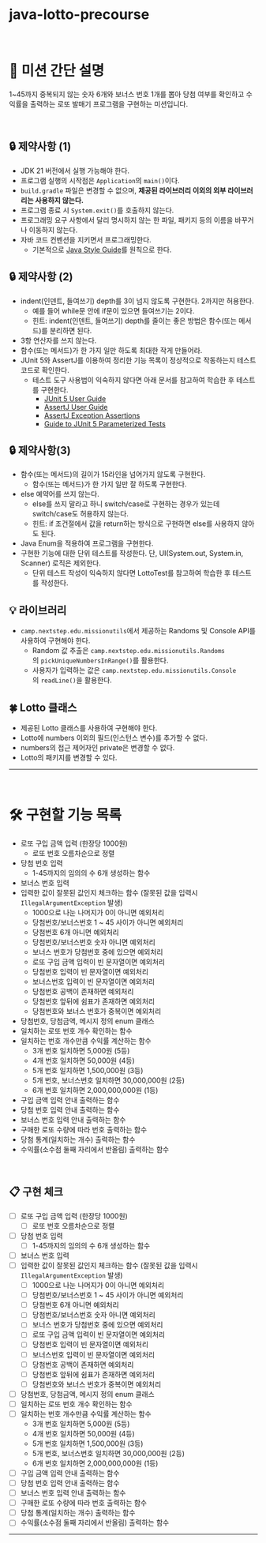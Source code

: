# java-lotto-precourse

<br>

# 🚀 미션 간단 설명

1~45까지 중복되지 않는 숫자 6개와 보너스 번호 1개를 뽑아 당첨 여부를 확인하고 수익률을 출력하는 로또 발매기 프로그램을 구현하는 미션입니다.

<br>

## 🔒 제약사항 (1)

- JDK 21 버전에서 실행 가능해야 한다.
- 프로그램 실행의 시작점은 `Application`의 `main()`이다.
- `build.gradle` 파일은 변경할 수 없으며, **제공된 라이브러리 이외의 외부 라이브러리는 사용하지 않는다.**
- 프로그램 종료 시 `System.exit()`를 호출하지 않는다.
- 프로그래밍 요구 사항에서 달리 명시하지 않는 한 파일, 패키지 등의 이름을 바꾸거나 이동하지 않는다.
- 자바 코드 컨벤션을 지키면서 프로그래밍한다.
    - 기본적으로 [Java Style Guide](https://github.com/woowacourse/woowacourse-docs/blob/main/styleguide/java)를 원칙으로 한다.

## 🔒 제약사항 (2)

- indent(인덴트, 들여쓰기) depth를 3이 넘지 않도록 구현한다. 2까지만 허용한다.
    - 예를 들어 while문 안에 if문이 있으면 들여쓰기는 2이다.
    - 힌트: indent(인덴트, 들여쓰기) depth를 줄이는 좋은 방법은 함수(또는 메서드)를 분리하면 된다.
- 3항 연산자를 쓰지 않는다.
- 함수(또는 메서드)가 한 가지 일만 하도록 최대한 작게 만들어라.
- JUnit 5와 AssertJ를 이용하여 정리한 기능 목록이 정상적으로 작동하는지 테스트 코드로 확인한다.
    - 테스트 도구 사용법이 익숙하지 않다면 아래 문서를 참고하여 학습한 후 테스트를 구현한다.
        - [JUnit 5 User Guide](https://junit.org/junit5/docs/current/user-guide)
        - [AssertJ User Guide](https://assertj.github.io/doc)
        - [AssertJ Exception Assertions](https://www.baeldung.com/assertj-exception-assertion)
        - [Guide to JUnit 5 Parameterized Tests](https://www.baeldung.com/parameterized-tests-junit-5)

## 🔒 제약사항(3)

- 함수(또는 메서드)의 길이가 15라인을 넘어가지 않도록 구현한다.
    - 함수(또는 메서드)가 한 가지 일만 잘 하도록 구현한다.
- else 예약어를 쓰지 않는다.
    - else를 쓰지 말라고 하니 switch/case로 구현하는 경우가 있는데 switch/case도 허용하지 않는다.
    - 힌트: if 조건절에서 값을 return하는 방식으로 구현하면 else를 사용하지 않아도 된다.
- Java Enum을 적용하여 프로그램을 구현한다.
- 구현한 기능에 대한 단위 테스트를 작성한다. 단, UI(System.out, System.in, Scanner) 로직은 제외한다.
    - 단위 테스트 작성이 익숙하지 않다면 LottoTest를 참고하여 학습한 후 테스트를 작성한다.

## 💡 라이브러리

- `camp.nextstep.edu.missionutils`에서 제공하는 Randoms 및 Console API를 사용하여 구현해야 한다.
    - Random 값 추출은 `camp.nextstep.edu.missionutils.Randoms`의 `pickUniqueNumbersInRange()`를 활용한다.
    - 사용자가 입력하는 값은 `camp.nextstep.edu.missionutils.Console`의 `readLine()`을 활용한다.


## **🍀 Lotto 클래스**

- 제공된 Lotto 클래스를 사용하여 구현해야 한다.
- Lotto에 numbers 이외의 필드(인스턴스 변수)를 추가할 수 없다.
- numbers의 접근 제어자인 private은 변경할 수 없다.
- Lotto의 패키지를 변경할 수 있다.

---

<br>

# 🛠️ 구현할 기능 목록
- 로또 구입 금액 입력 (한장당 1000원)
    - 로또 번호 오름차순으로 정렬
- 당첨 번호 입력
    - 1-45까지의 임의의 수 6개 생성하는 함수
- 보너스 번호 입력
- 입력한 값이 잘못된 값인지 체크하는 함수 (잘못된 값을 입력시 `IllegalArgumentException` 발생)
    - 1000으로 나눈 나머지가 0이 아니면 예외처리
    - 당첨번호/보너스번호 1 ~ 45 사이가 아니면 예외처리
    - 당첨번호 6개 아니면 예외처리
    - 당첨번호/보너스번호 숫자 아니면 예외처리
    - 보너스 번호가 당첨번호 중에 있으면 예외처리
    - 로또 구입 금액 입력이 빈 문자열이면 예외처리
    - 당첨번호 입력이 빈 문자열이면 예외처리
    - 보너스번호 입력이 빈 문자열이면 예외처리
    - 당첨번호 공백이 존재하면 예외처리
    - 당첨번호 앞뒤에 쉼표가 존재하면 예외처리
    - 당첨번호와 보너스 번호가 중복이면 예외처리
- 당첨번호, 당첨금액, 메시지 정의 enum 클래스
- 일치하는 로또 번호 개수 확인하는 함수
- 일치하는 번호 개수만큼 수익률 계산하는 함수
    - 3개 번호 일치하면 5,000원 (5등)
    - 4개 번호 일치하면 50,000원 (4등)
    - 5개 번호 일치하면 1,500,000원 (3등)
    - 5개 번호, 보너스번호 일치하면 30,000,000원 (2등)
    - 6개 번호 일치하면 2,000,000,000원 (1등)
- 구입 금액 입력 안내 출력하는 함수
- 당첨 번호 입력 안내 출력하는 함수
- 보너스 번호 입력 안내 출력하는 함수
- 구매한 로또 수량에 따라 번호 출력하는 함수
- 당첨 통계(일치하는 개수) 출력하는 함수
- 수익률(소수점 둘째 자리에서 반올림) 출력하는 함수

<br> 

## 📋 구현 체크
- [ ] 로또 구입 금액 입력 (한장당 1000원)
  - [ ] 로또 번호 오름차순으로 정렬
- [ ] 당첨 번호 입력
  - [ ] 1-45까지의 임의의 수 6개 생성하는 함수
- [ ] 보너스 번호 입력
- [ ] 입력한 값이 잘못된 값인지 체크하는 함수 (잘못된 값을 입력시 `IllegalArgumentException` 발생)
  - [ ] 1000으로 나눈 나머지가 0이 아니면 예외처리
  - [ ] 당첨번호/보너스번호 1 ~ 45 사이가 아니면 예외처리
  - [ ] 당첨번호 6개 아니면 예외처리
  - [ ] 당첨번호/보너스번호 숫자 아니면 예외처리
  - [ ] 보너스 번호가 당첨번호 중에 있으면 예외처리
  - [ ] 로또 구입 금액 입력이 빈 문자열이면 예외처리
  - [ ] 당첨번호 입력이 빈 문자열이면 예외처리
  - [ ] 보너스번호 입력이 빈 문자열이면 예외처리
  - [ ] 당첨번호 공백이 존재하면 예외처리
  - [ ] 당첨번호 앞뒤에 쉼표가 존재하면 예외처리
  - [ ] 당첨번호와 보너스 번호가 중복이면 예외처리
- [ ] 당첨번호, 당첨금액, 메시지 정의 enum 클래스
- [ ] 일치하는 로또 번호 개수 확인하는 함수
- [ ] 일치하는 번호 개수만큼 수익률 계산하는 함수
  - 3개 번호 일치하면 5,000원 (5등)
  - 4개 번호 일치하면 50,000원 (4등)
  - 5개 번호 일치하면 1,500,000원 (3등)
  - 5개 번호, 보너스번호 일치하면 30,000,000원 (2등)
  - 6개 번호 일치하면 2,000,000,000원 (1등)
- [ ] 구입 금액 입력 안내 출력하는 함수
- [ ] 당첨 번호 입력 안내 출력하는 함수
- [ ] 보너스 번호 입력 안내 출력하는 함수
- [ ] 구매한 로또 수량에 따라 번호 출력하는 함수
- [ ] 당첨 통계(일치하는 개수) 출력하는 함수
- [ ] 수익률(소수점 둘째 자리에서 반올림) 출력하는 함수
---